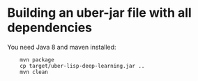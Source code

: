 # Building an uber-jar file with all dependencies

You need Java 8 and maven installed:

        mvn package
        cp target/uber-lisp-deep-learning.jar ..
        mvn clean

